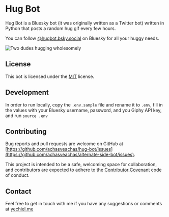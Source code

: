 # Hug Bot

Hug Bot is a Bluesky bot (it was originally written as a Twitter bot) written in Python that posts a random hug gif every few hours.

You can follow [@hugbot.bsky.social](https://bsky.app/profile/hugbot.bsky.social) on Bluesky for all your huggy needs.

![Two dudes hugging wholesomely](https://media1.giphy.com/media/xT1XGQve0LxCblDLr2/giphy.gif)

## License

This bot is licensed under the [MIT](/LICENSE) license.

## Development

In order to run locally, copy the `.env.sample` file and rename it to `.env`, fill in the values with your Bluesky username, password, and you Giphy API key, and run `source .env`

## Contributing

Bug reports and pull requests are welcome on GitHub at [https://github.com/achasveachas/hug-bot/issues](https://github.com/achasveachas/alternate-side-bot/issues).

This project is intended to be a safe, welcoming space for collaboration, and contributors are expected to adhere to the [Contributor Covenant](http://contributor-covenant.org/) code of conduct.

## Contact

Feel free to get in touch with me if you have any suggestions or comments at [yechiel.me](http://yechiel.me)
